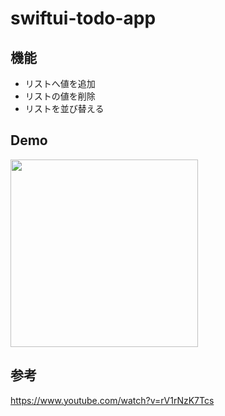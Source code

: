 # swiftui-todo-app

## 機能
- リストへ値を追加
- リストの値を削除
- リストを並び替える

## Demo
<img src="https://user-images.githubusercontent.com/38001967/92996102-d4cc6380-f543-11ea-87d3-9df3e53d08ec.gif" width=300>

## 参考
https://www.youtube.com/watch?v=rV1rNzK7Tcs
